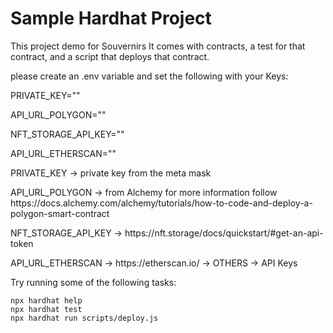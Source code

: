 # Sample Hardhat Project

This project demo for Souvernirs It comes with contracts, a test for that contract, and a script that deploys that contract.



<p>please create an .env variable and set the following with your Keys: </p>
<p>PRIVATE_KEY=""</p>
<p>API_URL_POLYGON=""</p>
<p>NFT_STORAGE_API_KEY=""</p>
<p>API_URL_ETHERSCAN=""</p>

<p>PRIVATE_KEY -> private key from the meta mask</p>
<p>API_URL_POLYGON -> from Alchemy for more information follow https://docs.alchemy.com/alchemy/tutorials/how-to-code-and-deploy-a-polygon-smart-contract</p>
<p>NFT_STORAGE_API_KEY -> https://nft.storage/docs/quickstart/#get-an-api-token</p>
<p>API_URL_ETHERSCAN -> https://etherscan.io/ -> OTHERS -> API Keys</p>

Try running some of the following tasks:

```shell
npx hardhat help
npx hardhat test
npx hardhat run scripts/deploy.js
```
